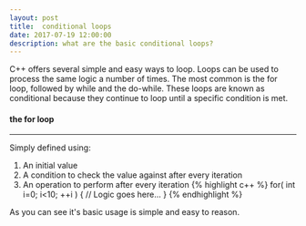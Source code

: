 ```yaml
---
layout: post
title:  conditional loops
date: 2017-07-19 12:00:00
description: what are the basic conditional loops?
---
```

C++ offers several simple and easy ways to loop. Loops can be used to process the same logic a number of times. The most common is the for loop, followed by while and the do-while. These loops are known as conditional because they continue to loop until a specific condition is met. 

#### the for loop ####
----

Simply defined using:
1. An initial value
2. A condition to check the value against after every iteration
3. An operation to perform after every iteration
{% highlight c++ %} 
for( int i=0; i<10; ++i )
{
  // Logic goes here...
}
{% endhighlight %}

As you can see it's basic usage is simple and easy to reason. 
